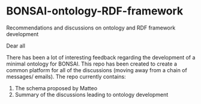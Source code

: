 # BONSAI-ontology-RDF-framework
Recommendations and discussions on ontology and RDF framework development

Dear all 

There has been a lot of interesting feedback regarding the development of a minimal ontology for BONSAI. This repo has been created to create a common platform for all of the discussions (moving away from a chain of messages/ emails).
The repo currently contains:
1) The schema proposed by Matteo
2) Summary of the discussions leading to ontology development
